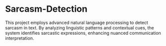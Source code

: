 # Sarcasm-Detection
This project employs advanced natural language processing to detect sarcasm in text. By analyzing linguistic patterns and contextual cues, the system identifies sarcastic expressions, enhancing nuanced communication interpretation.
